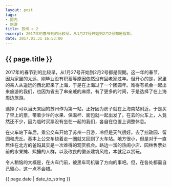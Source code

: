```yaml
---
layout: post
tags: 
- 国内
- 旅游
title: 苏州 × 2
excerpt: 2017年的春节到的比较早，从1月27号开始到2月2号都是假期。
date: 2017.01.31 16:53:00
---
```


## {{ page.title }}

2017年的春节到的比较早，从1月27号开始到2月2号都是假期。这一年的春节，因为家里的太远、刚毕业没有积蓄等原因依然没有回老家过年。但开心的是，家里的亲人从遥远的西北赶来了上海，于是在上海过了一个团圆年。难得有机会一起出来旅游的我们，也因为省去了串亲戚的麻烦，有了更多的时间，于是选择了在上海周边旅游。

选择了可以当天来回的苏州作为第一站，正好因为房子就在上海南站附近，于是买了早上的票，带着少许的水果、保温杯、面包就一起出发了。在去的火车上，人竟然还不少，因为临时买票没有坐在一起的我们，各自在位置上调整休息。

在火车站下车后，乘公交车开始了苏州一日游，冷但是天气很好。去了拙政园、留园和虎丘。基本上公交车绕着走一圈就又回到了火车站。地方很小，但是对于一直居住在北方的爸妈其实是一次难得的观赏机会。路边一溜的热闹小店、园林售票处前的水果摊、熙攘的人群，以及改良的徽派建筑风格，本就足以赏玩。

令人稍恼的大概是，在火车门前，被黑车司机骗了方向的事吧。但，在各处都需自己留心，这一点不会错。

<p>{{ page.date | date_to_string }}</p>